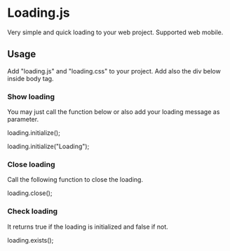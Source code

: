 <h1>Loading.js</h1>
<p>Very simple and quick loading to your web project. Supported web mobile.</p>

<h2>Usage</h2>
<p>Add "loading.js" and "loading.css" to your project. Add also the div below inside body tag.</p>
    <div id="loading_"></div>

<h3>Show loading</h3>
<p>You may just call the function below or also add your loading message as parameter.</p>
    loading.initialize();
<p></p>
    loading.initialize("Loading");
    
<h3>Close loading</h3>
<p>Call the following function to close the loading.</p>
    loading.close();
    
<h3>Check loading</h3>
<p>It returns true if the loading is initialized and false if not.</p>
    loading.exists();

